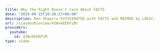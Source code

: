 ```yaml
---
title: Why the Right Doesn't Care About FACTS
date: "2019-09-15T10:38:27+08:00"
description: Ben Shapiro EVISCERATED with FACTS and MAIMED by LOGIC.
url: /sjaydoubleview/42WvkEEKFiM/
providers:
  youtube:
    id: 42WvkEEKFiM
type: video
---
```

